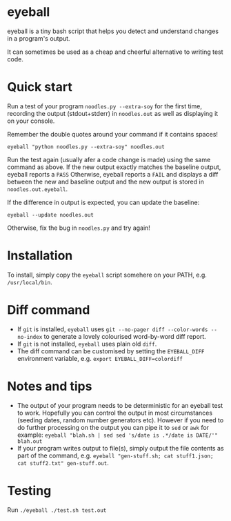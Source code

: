 # eyeball

eyeball is a tiny bash script that helps you detect and understand changes in a program's output. 

It can sometimes be used as a cheap and cheerful alternative to writing test code.

# Quick start

Run a test of your program `noodles.py --extra-soy` for the first time, recording the output (stdout+stderr) in `noodles.out` as well as displaying it on your console.

Remember the double quotes around your command if it contains spaces!
```
eyeball "python noodles.py --extra-soy" noodles.out
```
Run the test again (usually afer a code change is made) using the same command as above.
If the new output exactly matches the baseline output, eyeball reports a `PASS`
Otherwise, eyeball reports a `FAIL` and displays a diff between the new and baseline output and the new output is stored in `noodles.out.eyeball`.

If the difference in output is expected, you can update the baseline:
```
eyeball --update noodles.out
```
Otherwise, fix the bug in `noodles.py` and try again!

# Installation

To install, simply copy the `eyeball` script somehere on your PATH, e.g. `/usr/local/bin`.

# Diff command

- If `git` is installed, `eyeball` uses `git --no-pager diff --color-words --no-index` to generate a lovely colourised word-by-word diff report.
- If `git` is not installed, `eyeball` uses plain old `diff`.
- The diff command can be customised by setting the `EYEBALL_DIFF` environment variable, e.g. `export EYEBALL_DIFF=colordiff`

# Notes and tips

- The output of your program needs to be deterministic for an eyeball test to work. Hopefully you can control the output 
in most circumstances (seeding dates, random number generators etc). However if you need to do further processing on the output you can 
pipe it to `sed` or `awk` for example: `eyeball "blah.sh | sed sed 's/date is .*/date is DATE/'" blah.out`
- If your program writes output to file(s), simply output the file contents as part of the command, e.g. 
`eyeball "gen-stuff.sh; cat stuff1.json; cat stuff2.txt" gen-stuff.out`.

# Testing

Run `./eyeball ./test.sh test.out`